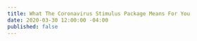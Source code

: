 ```yaml
---
title: What The Coronavirus Stimulus Package Means For You
date: 2020-03-30 12:00:00 -04:00
published: false
---
```


